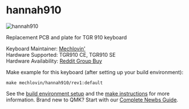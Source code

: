 # hannah910

![hannah910](https://i.imgur.com/n8WN5Z7.jpg)

Replacement PCB and plate for TGR 910 keyboard 

Keyboard Maintainer: [Mechlovin'](https://github.com/mechlovin)  
Hardware Supported: TGR910 CE, TGR910 SE  
Hardware Availability: [Reddit Group Buy](https://www.reddit.com/r/mechmarket/comments/dhwvbn/gb_1015_update_hannah_910_group_buy_tgr_910/)

Make example for this keyboard (after setting up your build environment):

    make mechlovin/hannah910/rev1:default 

See the [build environment setup](https://docs.qmk.fm/#/getting_started_build_tools) and the [make instructions](https://docs.qmk.fm/#/getting_started_make_guide) for more information. Brand new to QMK? Start with our [Complete Newbs Guide](https://docs.qmk.fm/#/newbs).

